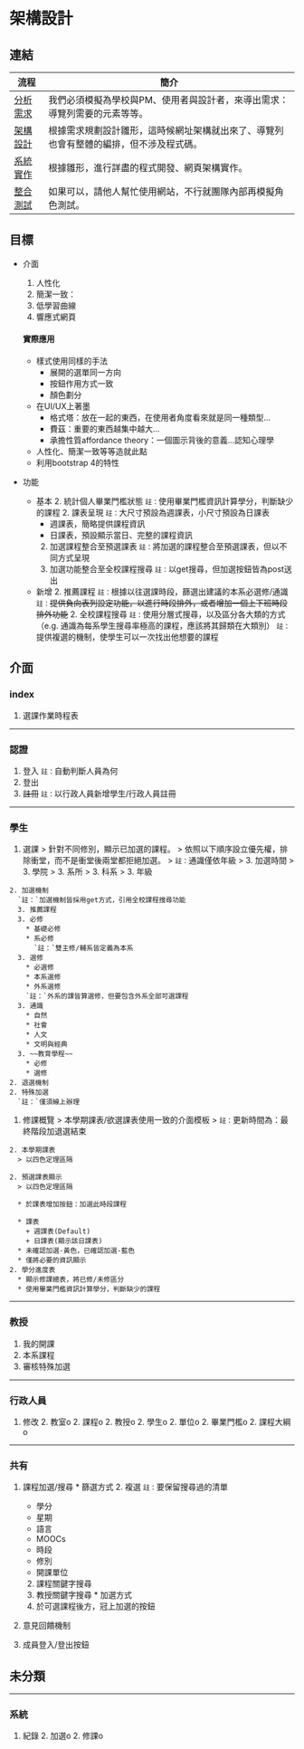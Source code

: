 # 架構設計

## 連結
流程|簡介
-------|---------
[分析需求](./requirement.md)|我們必須模擬為學校與PM、使用者與設計者，來導出需求：導覽列需要的元素等等。
[架構設計](./design.md)|根據需求規劃設計雛形，這時候網址架構就出來了、導覽列也會有整體的編排，但不涉及程式碼。
[系統實作](./implement.md)|根據雛形，進行詳盡的程式開發、網頁架構實作。
[整合測試](./test.md)|如果可以，請他人幫忙使用網站，不行就團隊內部再模擬角色測試。

## 目標
  - 介面
    1. 人性化
    1. 簡潔一致：
    1. 低學習曲線
    1. 響應式網頁

    #### 實際應用
    * 樣式使用同樣的手法
      + 展開的選單同一方向
      + 按鈕作用方式一致
      + 顏色劃分
    * 在UI/UX上著墨
      + 格式塔：放在一起的東西，在使用者角度看來就是同一種類型...
      + 費茲：重要的東西越集中越大...
      + 承擔性質affordance theory：一個圖示背後的意義...認知心理學
    * 人性化、簡潔一致等等造就此點
    * 利用bootstrap 4的特性

  - 功能
    + 基本
      2. 統計個人畢業門檻狀態
        `註：`使用畢業門檻資訊計算學分，判斷缺少的課程
      2. 課表呈現
        `註：`大尺寸預設為週課表，小尺寸預設為日課表
        * 週課表，簡略提供課程資訊
        * 日課表，預設顯示當日、完整的課程資訊
      2. 加選課程整合至預選課表
        `註：`將加選的課程整合至預選課表，但以不同方式呈現
      2. 加選功能整合至全校課程搜尋
        `註：`以get搜尋，但加選按鈕皆為post送出
    + 新增
      2. 推薦課程
        `註：`根據以往選課時段，篩選出建議的本系必選修/通識
        `註：`~~提供負向表列設定功能，以進行時段排外，或者增加一個上下班時段排外功能~~
      2. 全校課程搜尋
        `註：`使用分層式搜尋，以及區分各大類的方式
          （e.g. 通識為每系學生搜尋率極高的課程，應該將其歸類在大類別）
        `註：`提供複選的機制，使學生可以一次找出他想要的課程


## 介面
### index
  1. 選課作業時程表

---
### 認證
  1. 登入
    `註：`自動判斷人員為何
  1. 登出
  1. ~~註冊~~
    `註：`以行政人員新增學生/行政人員註冊

---
### 學生
  1. 選課
    > 針對不同修別，顯示已加選的課程。
    > 依照以下順序設立優先權，排除衝堂，而不是衝堂後兩堂都拒絕加選。
    > `註：`通識僅依年級
    > 3. 加選時間
    > 3. 學院
    > 3. 系所
    > 3. 科系
    > 3. 年級

    2. 加選機制
      `註：`加選機制皆採用get方式，引用全校課程搜尋功能
      3. 推薦課程
      3. 必修
        * 基礎必修
        * 系必修
          `註：`雙主修/輔系皆定義為本系
      3. 選修
        * 必選修
        * 本系選修
        * 外系選修
        `註：`外系的課皆算選修，但要包含外系全部可選課程
      3. 通識
        * 自然
        * 社會
        * 人文
        * 文明與經典
      3. ~~教育學程~~
        * 必修
        * 選修
    2. 退選機制
    2. 特殊加選
      `註：`僅須線上辦理
  1. 修課概覽
    > 本學期課表/欲選課表使用一致的介面模板
    > `註：`更新時間為：最終階段加退選結束

    2. 本學期課表
      > 以四色定理區隔

    2. 預選課表顯示
      > 以四色定理區隔

      * 於課表增加按鈕：加選此時段課程

      * 課表
        + 週課表(Default)
        + 日課表(顯示該日課表)
      * 未確認加選-黃色，已確認加選-藍色
      * 僅將必要的資訊顯示
    2. 學分進度表
      * 顯示修課總表，將已修/未修區分
      * 使用畢業門檻資訊計算學分，判斷缺少的課程

---
### 教授
  1. 我的開課
  1. 本系課程
  1. 審核特殊加選

---
### 行政人員
  1. 修改
    2. 教室o
    2. 課程o
    2. 教授o
    2. 學生o
    2. 單位o
    2. 畢業門檻o
    2. 課程大綱o

---
### 共有
  1. 課程加選/搜尋
    * 篩選方式
      2. 複選
        `註：`要保留搜尋過的清單
        + 學分
        + 星期
        + 語言
        + MOOCs
        + 時段
        + 修別
        + 開課單位
      2. 課程關鍵字搜尋
      2. 教授關鍵字搜尋
    * 加選方式
      2. 於可選課程後方，冠上加選的按鈕

  1. 意見回饋機制
  1. 成員登入/登出按鈕

## 未分類
---
### 系統
  1. 紀錄
    2. 加選o
    2. 修課o
